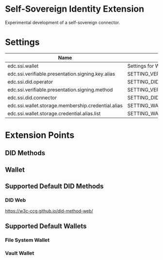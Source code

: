# Self-Sovereign Identity Extension

Experimental development of a self-sovereign connector.

# Settings

| Name                                               | Description                                        |
|----------------------------------------------------|----------------------------------------------------|
| edc.ssi.wallet                                     | Settings for Wallet                                |
| edc.ssi.verifiable.presentation.signing.key.alias  | SETTING_VERIFIABLE_PRESENTATION_SIGNING_KEY_ALIAS  |
| edc.ssi.did.operator                               | SETTING_DID_OPERATOR                               |
| edc.ssi.verifiable.presentation.signing.method     | SETTING_VERIFIABLE_PRESENTATION_SIGNING_METHOD     |
| edc.ssi.did.connector                              | SETTING_DID_CONNECTOR                              |
| edc.ssi.wallet.storage.membership.credential.alias | SETTING_WALLET_STORAGE_MEMBERSHIP_CREDENTIAL_ALIAS |
| edc.ssi.wallet.storage.credential.alias.list       | SETTING_WALLET_STORAGE_CREDENTIAL_ALIAS_LIST       |

# Extension Points

## DID Methods

## Wallet

## Supported Default DID Methods

### DID Web

https://w3c-ccg.github.io/did-method-web/

## Supported Default Wallets

### File System Wallet

### Vault Wallet